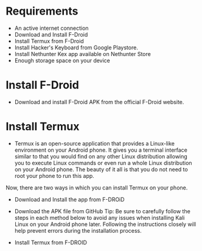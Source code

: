 # Requirements
- An active internet connection
- Download and Install F-Droid
- Install Termux from F-Droid
- Install Hacker's Keyboard from Google Playstore.
- Install Nethunter Kex app available on Nethunter Store
- Enough storage space on your device
#  Install F-Droid
- Download and install F-Droid APK from the official F-Droid website.
# Install Termux
- Termux is an open-source application that provides a Linux-like environment on your Android phone. It gives you a terminal interface similar to that you would find on any other Linux distribution allowing you to execute Linux commands or even run a whole Linux distribution on your Android phone. The beauty of it all is that you do not need to root your phone to run this app.

Now, there are two ways in which you can install Termux on your phone.

- Download and Install the app from F-DROiD
- Download the APK file from GitHub
Tip: Be sure to carefully follow the steps in each method below to avoid any issues when installing Kali Linux on your Android phone later. Following the instructions closely will help prevent errors during the installation process.

- Install Termux from F-DROID
  

